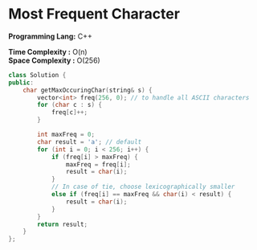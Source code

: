 # Most Frequent Character

**Programming Lang:** C++  

**Time Complexity :**  O(n)  
**Space Complexity :** O(256)

```cpp
class Solution {
public:
    char getMaxOccuringChar(string& s) {
        vector<int> freq(256, 0); // to handle all ASCII characters
        for (char c : s) {
            freq[c]++;
        }

        int maxFreq = 0;
        char result = 'a'; // default
        for (int i = 0; i < 256; i++) {
            if (freq[i] > maxFreq) {
                maxFreq = freq[i];
                result = char(i);
            } 
            // In case of tie, choose lexicographically smaller
            else if (freq[i] == maxFreq && char(i) < result) {
                result = char(i);
            }
        }
        return result;
    }
};

```
